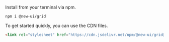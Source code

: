 Install from your terminal via npm.
```
npm i @new-ui/grid
```

To get started quickly, you can use the CDN files.
```html
<link rel="stylesheet" href="https://cdn.jsdelivr.net/npm/@new-ui/grid@latest/dist/index.css">
```

